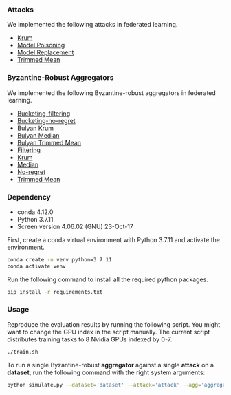 <!--
----------------------------------------------------------------

**The codebase is an academic research prototype, and meant to elucidate protocol details and for proofs-of-concept, and benchmarking. It is not meant for deployment currently.**

----------------------------------------------------------------

# F2ED-LEARNING: Attacks and Byzantine-Robust Aggregators in Federated Learning

This repository contains the evaluation code for the following manuscripts.

- Byzantine-Robust Federated Learning with Optimal Statistical Rates and Privacy Guarantees. Banghua Zhu*, Lun Wang*, Qi Pang*, Shuai Wang, Jiantao Jiao, Dawn Song, Michael Jordan.
- Towards Bidirectional Protection in Federated Learning. Lun Wang*, Qi Pang*, Shuai Wang, Dawn Song. SpicyFL Workshop @ NeurIPS 2020.
-->

### Attacks 
We implemented the following attacks in federated learning.

- [Krum](https://dl.acm.org/doi/abs/10.5555/3489212.3489304)
- [Model Poisoning](https://proceedings.mlr.press/v97/bhagoji19a.html)
- [Model Replacement](https://proceedings.mlr.press/v108/bagdasaryan20a.html)
- [Trimmed Mean](https://dl.acm.org/doi/abs/10.5555/3489212.3489304)

### Byzantine-Robust Aggregators 
We implemented the following Byzantine-robust aggregators in federated learning.

- [Bucketing-filtering]()
- [Bucketing-no-regret]()
- [Bulyan Krum](http://proceedings.mlr.press/v80/mhamdi18a/mhamdi18a.pdf)
- [Bulyan Median](http://proceedings.mlr.press/v80/mhamdi18a/mhamdi18a.pdf)
- [Bulyan Trimmed Mean](http://proceedings.mlr.press/v80/mhamdi18a/mhamdi18a.pdf)
- [Filtering]()
- [Krum](https://proceedings.neurips.cc/paper/2017/hash/f4b9ec30ad9f68f89b29639786cb62ef-Abstract.html)
- [Median](https://proceedings.mlr.press/v80/yin18a)
- [No-regret]()
- [Trimmed Mean](https://proceedings.mlr.press/v80/yin18a)

### Dependency

- conda 4.12.0
- Python 3.7.11
- Screen version 4.06.02 (GNU) 23-Oct-17

First, create a conda virtual environment with Python 3.7.11 and activate the environment.

```bash
conda create -n venv python=3.7.11
conda activate venv
```

Run the following command to install all the required python packages.

```bash
pip install -r requirements.txt
```

### Usage

Reproduce the evaluation results by running the following script. You might want to change the GPU index in the script manually. The current script distributes training tasks to 8 Nvidia GPUs indexed by 0-7.

```bash
./train.sh
```

To run a single Byzantine-robust **aggregator** against a single **attack** on a **dataset**, run the following command with the right system arguments:
```bash
python simulate.py --dataset='dataset' --attack='attack' --agg='aggregator'
```
